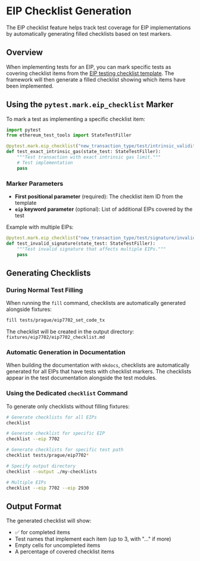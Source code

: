 # EIP Checklist Generation

The EIP checklist feature helps track test coverage for EIP implementations by automatically generating filled checklists based on test markers.

## Overview

When implementing tests for an EIP, you can mark specific tests as covering checklist items from the [EIP testing checklist template](../writing_tests/checklist_templates/eip_testing_checklist_template.md). The framework will then generate a filled checklist showing which items have been implemented.

## Using the `pytest.mark.eip_checklist` Marker

To mark a test as implementing a specific checklist item:

```python
import pytest
from ethereum_test_tools import StateTestFiller

@pytest.mark.eip_checklist("new_transaction_type/test/intrinsic_validity/gas_limit/exact")
def test_exact_intrinsic_gas(state_test: StateTestFiller):
    """Test transaction with exact intrinsic gas limit."""
    # Test implementation
    pass
```

### Marker Parameters

- **First positional parameter** (required): The checklist item ID from the template
- **`eip` keyword parameter** (optional): List of additional EIPs covered by the test

Example with multiple EIPs:

```python
@pytest.mark.eip_checklist("new_transaction_type/test/signature/invalid/v/0", eip=[7702, 2930])
def test_invalid_signature(state_test: StateTestFiller):
    """Test invalid signature that affects multiple EIPs."""
    pass
```

## Generating Checklists

### During Normal Test Filling

When running the `fill` command, checklists are automatically generated alongside fixtures:

```bash
fill tests/prague/eip7702_set_code_tx
```

The checklist will be created in the output directory: `fixtures/eip7702/eip7702_checklist.md`

### Automatic Generation in Documentation

When building the documentation with `mkdocs`, checklists are automatically generated for all EIPs that have tests with checklist markers. The checklists appear in the test documentation alongside the test modules.

### Using the Dedicated `checklist` Command

To generate only checklists without filling fixtures:

```bash
# Generate checklists for all EIPs
checklist

# Generate checklist for specific EIP
checklist --eip 7702

# Generate checklists for specific test path
checklist tests/prague/eip7702*

# Specify output directory
checklist --output ./my-checklists

# Multiple EIPs
checklist --eip 7702 --eip 2930
```

## Output Format

The generated checklist will show:

- ✅ for completed items
- Test names that implement each item (up to 3, with "..." if more)
- Empty cells for uncompleted items
- A percentage of covered checklist items
